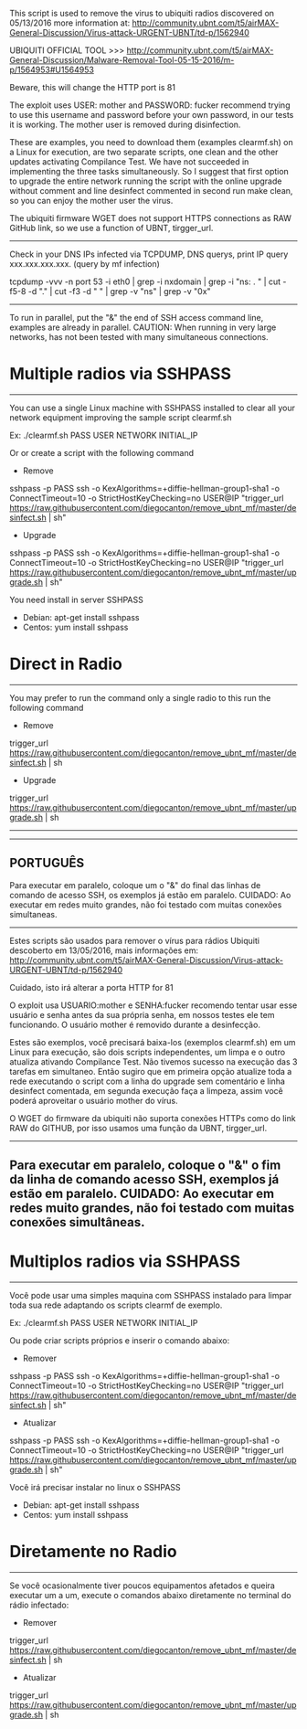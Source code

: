 This script is used to remove the virus to ubiquiti radios discovered on 05/13/2016 more information at: http://community.ubnt.com/t5/airMAX-General-Discussion/Virus-attack-URGENT-UBNT/td-p/1562940 

UBIQUITI OFFICIAL TOOL >>> http://community.ubnt.com/t5/airMAX-General-Discussion/Malware-Removal-Tool-05-15-2016/m-p/1564953#U1564953

Beware, this will change the HTTP port is 81

The exploit uses USER: mother and PASSWORD: fucker recommend trying to use this username and password before your own password, in our tests it is working. The mother user is removed during disinfection.

These are examples, you need to download them (examples clearmf.sh) on a Linux for execution, are two separate scripts, one clean and the other updates activating Compilance Test. We have not succeeded in implementing the three tasks simultaneously. So I suggest that first option to upgrade the entire network running the script with the online upgrade without comment and line desinfect commented in second run make clean, so you can enjoy the mother user the virus.

The ubiquiti firmware WGET does not support HTTPS connections as RAW GitHub link, so we use a function of UBNT, tirgger_url.

------------------

Check in your DNS IPs infected via TCPDUMP, DNS querys, print IP query xxx.xxx.xxx.xxx. (query by mf infection)

tcpdump -vvv -n port 53 -i eth0 | grep -i nxdomain | grep -i "ns: . " | cut -f5-8 -d "." | cut -f3 -d " " | grep -v "ns" | grep -v "0x"

------------------

To run in parallel, put the "&" the end of SSH access command line, examples are already in parallel. CAUTION: When running in very large networks, has not been tested with many simultaneous connections.

# Multiple radios via SSHPASS
------------------
You can use a single Linux machine with SSHPASS installed to clear all your network equipment improving the sample script clearmf.sh 

Ex: ./clearmf.sh PASS USER NETWORK INITIAL_IP

Or or create a script with the following command

- Remove

sshpass -p PASS ssh -o KexAlgorithms=+diffie-hellman-group1-sha1 -o ConnectTimeout=10  -o StrictHostKeyChecking=no USER@IP "trigger_url  https://raw.githubusercontent.com/diegocanton/remove_ubnt_mf/master/desinfect.sh | sh"

- Upgrade

sshpass -p PASS ssh -o KexAlgorithms=+diffie-hellman-group1-sha1 -o ConnectTimeout=10 -o StrictHostKeyChecking=no USER@IP "trigger_url https://raw.githubusercontent.com/diegocanton/remove_ubnt_mf/master/upgrade.sh | sh"


You need install in server SSHPASS
- Debian: apt-get install sshpass
- Centos: yum install sshpass

# Direct in Radio
------------------
You may prefer to run the command only a single radio to this run the following command

- Remove

trigger_url https://raw.githubusercontent.com/diegocanton/remove_ubnt_mf/master/desinfect.sh | sh

- Upgrade

trigger_url https://raw.githubusercontent.com/diegocanton/remove_ubnt_mf/master/upgrade.sh | sh

------------------

------------------
PORTUGUÊS
------------------

Para executar em paralelo, coloque um o "&" do final das linhas de comando de acesso SSH, os exemplos já estão em paralelo. CUIDADO: Ao executar em redes muito grandes, não foi testado com muitas conexões simultaneas.

------------------
Estes scripts são usados para remover o vírus para rádios Ubiquiti descoberto em 13/05/2016, mais informações em: http://community.ubnt.com/t5/airMAX-General-Discussion/Virus-attack-URGENT-UBNT/td-p/1562940 

Cuidado, isto irá alterar a porta HTTP for 81

O exploit usa USUARIO:mother e SENHA:fucker recomendo tentar usar esse usuário e senha antes da sua própria senha, em nossos testes ele tem funcionando. O usuário mother é removido durante a desinfecção.

Estes são exemplos, você precisará baixa-los (exemplos clearmf.sh) em um Linux para execução, são dois scripts independentes, um limpa e o outro atualiza ativando Compilance Test. Não tivemos sucesso na execução das 3 tarefas em simultaneo. Então sugiro que em primeira opção atualize toda a rede executando o script com a linha do upgrade sem comentário e linha desinfect comentada, em segunda execução faça a limpeza, assim você poderá aproveitar o usuário mother do vírus.

O WGET do firmware da ubiquiti não suporta conexões HTTPs como do link RAW do GITHUB, por isso usamos uma função da UBNT, tirgger_url.

------------------

Para executar em paralelo, coloque o "&" o fim da linha de comando acesso SSH, exemplos já estão em paralelo. CUIDADO: Ao executar em redes muito grandes, não foi testado com muitas conexões simultâneas.
------------------

# Multiplos radios via SSHPASS
------------------
Você pode usar uma simples maquina com SSHPASS instalado para limpar toda sua rede adaptando os scripts clearmf de exemplo.

Ex: ./clearmf.sh PASS USER NETWORK INITIAL_IP

Ou pode criar scripts próprios e inserir o comando abaixo:

- Remover

sshpass -p PASS ssh -o KexAlgorithms=+diffie-hellman-group1-sha1 -o ConnectTimeout=10 -o StrictHostKeyChecking=no USER@IP "trigger_url https://raw.githubusercontent.com/diegocanton/remove_ubnt_mf/master/desinfect.sh | sh"

- Atualizar

sshpass -p PASS ssh -o KexAlgorithms=+diffie-hellman-group1-sha1 -o ConnectTimeout=10 -o StrictHostKeyChecking=no USER@IP "trigger_url  https://raw.githubusercontent.com/diegocanton/remove_ubnt_mf/master/upgrade.sh | sh"


Você irá precisar instalar no linux o SSHPASS
- Debian: apt-get install sshpass
- Centos: yum install sshpass

# Diretamente no Radio
------------------
Se você ocasionalmente tiver poucos equipamentos afetados e queira executar um a um, execute  o comandos abaixo diretamente no terminal do rádio infectado:

- Remover

trigger_url https://raw.githubusercontent.com/diegocanton/remove_ubnt_mf/master/desinfect.sh | sh

- Atualizar

trigger_url https://raw.githubusercontent.com/diegocanton/remove_ubnt_mf/master/upgrade.sh | sh

